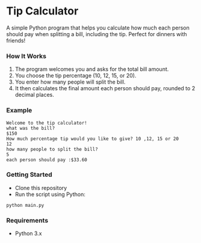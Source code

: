 # Tip Calculator  

A simple Python program that helps you calculate how much each person should pay when splitting a bill, including the tip. Perfect for dinners with friends!  

### How It Works  
1. The program welcomes you and asks for the total bill amount.  
2. You choose the tip percentage (10, 12, 15, or 20).  
3. You enter how many people will split the bill.  
4. It then calculates the final amount each person should pay, rounded to 2 decimal places.  

### Example  
```
Welcome to the tip calculator!  
what was the bill?  
$150  
How much percentage tip would you like to give? 10 ,12, 15 or 20  
12  
how many people to split the bill?  
5  
each person should pay :$33.60  
```

### Getting Started  
- Clone this repository  
- Run the script using Python:  
```
python main.py
```

### Requirements  
- Python 3.x  

